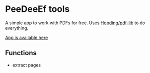 # PeeDeeEf tools

A simple app to work with PDFs for free. Uses [Hopding/pdf-lib](https://github.com/Hopding/pdf-lib) to do everything.

[App is available here](https://palkapatrik.github.io/pdf-tools/)

## Functions

- extract pages
